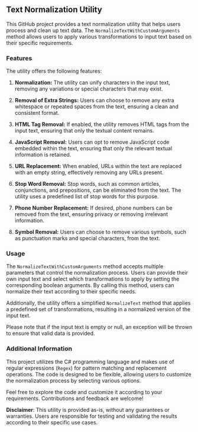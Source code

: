 ## Text Normalization Utility

This GitHub project provides a text normalization utility that helps users process and clean up text data. The `NormalizeTextWithCustomArguments` method allows users to apply various transformations to input text based on their specific requirements.

### Features

The utility offers the following features:

1. **Normalization:** The utility can unify characters in the input text, removing any variations or special characters that may exist.

2. **Removal of Extra Strings:** Users can choose to remove any extra whitespace or repeated spaces from the text, ensuring a clean and consistent format.

3. **HTML Tag Removal:** If enabled, the utility removes HTML tags from the input text, ensuring that only the textual content remains.

4. **JavaScript Removal:** Users can opt to remove JavaScript code embedded within the text, ensuring that only the relevant textual information is retained.

5. **URL Replacement:** When enabled, URLs within the text are replaced with an empty string, effectively removing any URLs present.

6. **Stop Word Removal:** Stop words, such as common articles, conjunctions, and prepositions, can be eliminated from the text. The utility uses a predefined list of stop words for this purpose.

7. **Phone Number Replacement:** If desired, phone numbers can be removed from the text, ensuring privacy or removing irrelevant information.

8. **Symbol Removal:** Users can choose to remove various symbols, such as punctuation marks and special characters, from the text.

### Usage

The `NormalizeTextWithCustomArguments` method accepts multiple parameters that control the normalization process. Users can provide their own input text and select which transformations to apply by setting the corresponding boolean arguments. By calling this method, users can normalize their text according to their specific needs.

Additionally, the utility offers a simplified `NormalizeText` method that applies a predefined set of transformations, resulting in a normalized version of the input text.

Please note that if the input text is empty or null, an exception will be thrown to ensure that valid data is provided.

### Additional Information

This project utilizes the C# programming language and makes use of regular expressions (`Regex`) for pattern matching and replacement operations. The code is designed to be flexible, allowing users to customize the normalization process by selecting various options.

Feel free to explore the code and customize it according to your requirements. Contributions and feedback are welcome!

**Disclaimer**: This utility is provided as-is, without any guarantees or warranties. Users are responsible for testing and validating the results according to their specific use cases.
